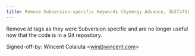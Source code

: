 ```yaml
---
title: Remove Subversion-specific keywords (Synergy Advance, 3b37a73)
---
```


Remove $Id$ tags as they were Subversion specific and are no longer useful now that the code is in a Git repository.

Signed-off-by: Wincent Colaiuta &lt;win@wincent.com&gt;

